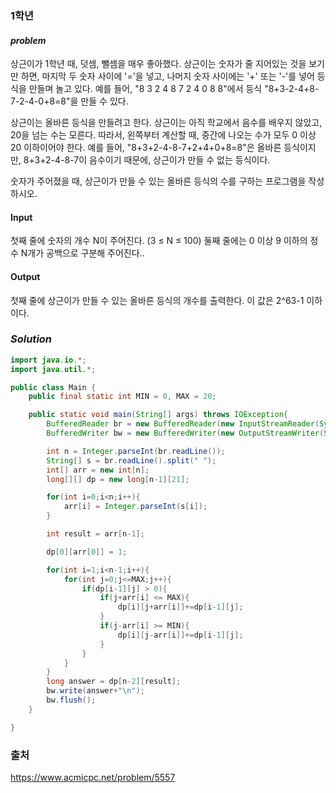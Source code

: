 ### **1학년**


#### ***problem***
상근이가 1학년 때, 덧셈, 뺄셈을 매우 좋아했다. 상근이는 숫자가 줄 지어있는 것을 보기만 하면, 마지막 두 숫자 사이에 '='을 넣고, 나머지 숫자 사이에는 '+' 또는 '-'를 넣어 등식을 만들며 놀고 있다. 예를 들어, "8 3 2 4 8 7 2 4 0 8 8"에서 등식 "8+3-2-4+8-7-2-4-0+8=8"을 만들 수 있다.

상근이는 올바른 등식을 만들려고 한다. 상근이는 아직 학교에서 음수를 배우지 않았고, 20을 넘는 수는 모른다. 따라서, 왼쪽부터 계산할 때, 중간에 나오는 수가 모두 0 이상 20 이하이어야 한다. 예를 들어, "8+3+2-4-8-7+2+4+0+8=8"은 올바른 등식이지만, 8+3+2-4-8-7이 음수이기 때문에, 상근이가 만들 수 없는 등식이다.

숫자가 주어졌을 때, 상근이가 만들 수 있는 올바른 등식의 수를 구하는 프로그램을 작성하시오.

#### Input
첫째 줄에 숫자의 개수 N이 주어진다. (3 ≤ N ≤ 100) 둘째 줄에는 0 이상 9 이하의 정수 N개가 공백으로 구분해 주어진다..

#### Output
첫째 줄에 상근이가 만들 수 있는 올바른 등식의 개수를 출력한다. 이 값은 2^63-1 이하이다.

### ***Solution***
``` java
import java.io.*;
import java.util.*;

public class Main {
    public final static int MIN = 0, MAX = 20;

    public static void main(String[] args) throws IOException{
        BufferedReader br = new BufferedReader(new InputStreamReader(System.in));
        BufferedWriter bw = new BufferedWriter(new OutputStreamWriter(System.out));

        int n = Integer.parseInt(br.readLine());
        String[] s = br.readLine().split(" ");
        int[] arr = new int[n];
        long[][] dp = new long[n-1][21];

        for(int i=0;i<n;i++){
            arr[i] = Integer.parseInt(s[i]);
        }

        int result = arr[n-1];

        dp[0][arr[0]] = 1;

        for(int i=1;i<n-1;i++){
            for(int j=0;j<=MAX;j++){
                if(dp[i-1][j] > 0){
                    if(j+arr[i] <= MAX){
                        dp[i][j+arr[i]]+=dp[i-1][j];
                    }
                    if(j-arr[i] >= MIN){
                        dp[i][j-arr[i]]+=dp[i-1][j];
                    }
                }
            }
        }
        long answer = dp[n-2][result];
        bw.write(answer+"\n");
        bw.flush();
    }

}
```


### 출처
https://www.acmicpc.net/problem/5557